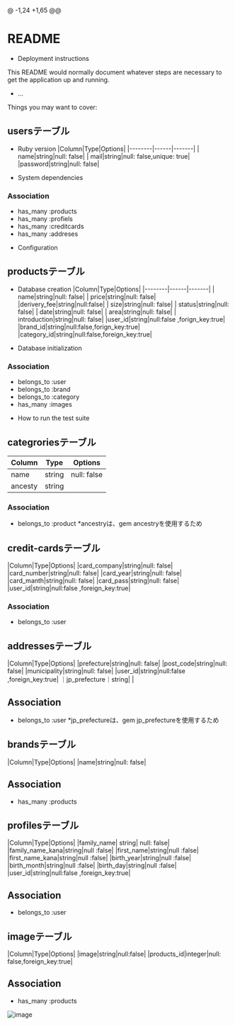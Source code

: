 @ -1,24 +1,65 @@
# README 
* Deployment instructions

This README would normally document whatever steps are necessary to get the
application up and running.
* ...

Things you may want to cover:

## usersテーブル

* Ruby version
|Column|Type|Options|
|--------|------|-------|
|    name|string|null: false|
|    mail|string|null: false,unique: true|
|password|string|null: false|

* System dependencies
### Association
- has_many :products
- has_many :profiels
- has_many :creditcards
- has_many :addreses


* Configuration
## productsテーブル

* Database creation
|Column|Type|Options|
|--------|------|-------|
|    name|string|null: false|
|   price|string|null: false|
|derivery_fee|string|null:false|
|    size|string|null: false|
|  status|string|null: false|
|    date|string|null: false|
|    area|string|null: false|
|   introduction|string|null: false|
|user_id|string|null:false ,forign_key:true|
|brand_id|string|null:false,forign_key:true|
|category_id|string|null:false,foreign_key:true|


* Database initialization
### Association
- belongs_to :user
- belongs_to :brand
- belongs_to :category
- has_many :images

* How to run the test suite
## categroriesテーブル

|Column|Type|Options|
|------|----|-------|
|  name|string|null: false|
|ancesty|string|          |

### Association
- belongs_to :product
*ancestryは、gem ancestryを使用するため

## credit-cardsテーブル

|Column|Type|Options|
|card_company|string|null: false|
|card_number|string|null: false|
|card_year|string|null: false|
|card_manth|string|null: false|
|card_pass|string|null: false|
|user_id|string|null:false ,foreign_key:true|

### Association
- belongs_to :user



## addressesテーブル

|Column|Type|Options|
|prefecture|string|null: false|
|post_code|string|null: false|
|municipality|string|null: false|
|user_id|string|null:false ,foreign_key:true|
｜jp_prefecture｜string|       |

## Association
- belongs_to :user
*jp_prefectureは、gem jp_prefectureを使用するため




## brandsテーブル

|Column|Type|Options|
|name|string|null: false|

## Association
- has_many :products

## profilesテーブル

|Column|Type|Options|
|family_name| string| null: false|
|family_name_kana|string|null :false|
|first_name|string|null :false|
|first_name_kana|string|null :false|
|birth_year|string|null :false|
|birth_month|string|null :false|
|birth_day|string|null :false|
|user_id|string|null:false ,foreign_key:true|

## Association
- belongs_to :user


## imageテーブル

|Column|Type|Options|
|image|string|null:false|
|products_id|integer|null: false,foreign_key:true|

## Association
- has_many :products


![image](https://files.slack.com/files-tmb/TK2M4NQC8-F018P1BV6FK-c270758b37/____________________________2020-08-05_16.31.33_720.png)